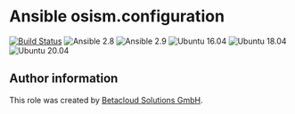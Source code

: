 # Ansible osism.configuration

[![Build Status](https://travis-ci.org/osism/ansible-configuration.svg?branch=master)](https://travis-ci.org/osism/ansible-configuration)
![Ansible 2.8](https://img.shields.io/badge/Ansible-2.8-green.png?style=flat)
![Ansible 2.9](https://img.shields.io/badge/Ansible-2.9-green.png?style=flat)
![Ubuntu 16.04](https://img.shields.io/badge/Ubuntu-16.04-orange.png?style=flat)
![Ubuntu 18.04](https://img.shields.io/badge/Ubuntu-18.04-orange.png?style=flat)
![Ubuntu 20.04](https://img.shields.io/badge/Ubuntu-20.04-orange.png?style=flat)

Author information
------------------

This role was created by [Betacloud Solutions GmbH](https://www.betacloud-solutions.de).

